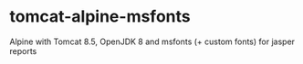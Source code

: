 # tomcat-alpine-msfonts
Alpine with Tomcat 8.5, OpenJDK 8 and msfonts (+ custom fonts) for jasper reports
